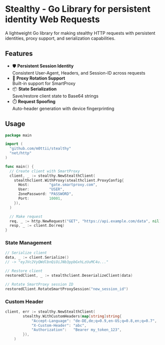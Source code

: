 # Stealthy - Go Library for persistent identity Web Requests

A lightweight Go library for making stealthy HTTP requests with persistent identities, proxy support, and serialization capabilities.

## Features

- 🛡️ **Persistent Session Identity**  
  Consistent User-Agent, Headers, and Session-ID across requests
- 🔄 **Proxy Rotation Support**  
  Built-in support for SmartProxy
- 📦 **State Serialization**  
  Save/restore client state to Base64 strings
- ⏱️ **Request Spoofing**  
  Auto-header generation with device fingerprinting

## Usage

```go
package main

import (
  "github.com/m0ttii/stealthy"
  "net/http"
)

func main() {
  // Create client with SmartProxy
  client, _ := stealthy.NewStealthClient(
    stealthclient.WithProxy(stealthclient.ProxyConfig{
      Host:         "gate.smartproxy.com",
      User:         "USER",
      ZonePassword: "PASSWORD",
      Port:         10001,
    }),
  )

  // Make request
  req, _ := http.NewRequest("GET", "https://api.example.com/data", nil)
  resp, _ := client.Do(req)
}
```

### State Management

```go
// Serialize client
data, _ := client.Serialize() 
// -> "eyJVc2VyQWdlbnQiOiJNb3ppbGxhLzUuMC4u..."

// Restore client
restoredClient, _ := stealthclient.DeserializeClient(data)

// Rotate SmartProxy session ID
restoredClient.RotateSmartProxySession("new_session_id")
```

### Custom Header

```go
client, err := stealthy.NewStealthClient(
		stealthy.WithCustomHeaders(map[string]string{
			"Accept-Language": "de-DE,de;q=0.9,en-US;q=0.8,en;q=0.7",
			"X-Custom-Header": "abc",
			"Authorization":   "Bearer my_token_123",
		}),
	)
```

 
